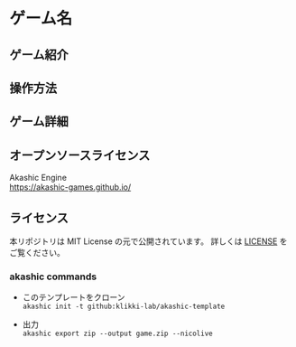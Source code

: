 # ゲーム名
## ゲーム紹介

## 操作方法

## ゲーム詳細

## オープンソースライセンス
Akashic Engine  
https://akashic-games.github.io/  

## ライセンス
本リポジトリは MIT License の元で公開されています。 詳しくは [LICENSE](/LICENSE) をご覧ください。

### akashic commands
- このテンプレートをクローン  
`akashic init -t github:klikki-lab/akashic-template`  

- 出力  
`akashic export zip --output game.zip --nicolive`  
